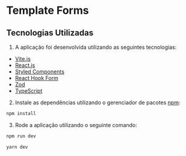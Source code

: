 # Template Forms

## Tecnologias Utilizadas

1. A aplicação foi desenvolvida utilizando as seguintes tecnologias:

- [Vite.js](https://vitejs.dev/)
- [React.js](https://reactjs.org/)
- [Styled Components](https://styled-components.com/)
- [React Hook Form](https://react-hook-form.com/)
- [Zod](https://github.com/vriad/zod)
- [TypeScript](https://www.typescriptlang.org/)

2. Instale as dependências utilizando o gerenciador de pacotes [npm](https://www.npmjs.com/):

```sh
npm install
```

3. Rode a aplicação utilizando o seguinte comando:

```sh
npm run dev

yarn dev
```
